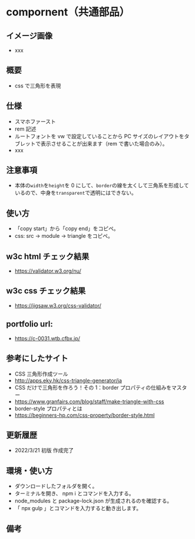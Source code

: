 # compornent（共通部品）

## イメージ画像

- xxx

## 概要

- css で三角形を表現

## 仕様

- スマホファースト
- rem 記述
- ルートフォントを vw で設定していることから PC サイズのレイアウトをタブレットで表示させることが出来ます（rem で書いた場合のみ）。
- xxx

## 注意事項

- 本体の`width`を`height`を 0 にして、`border`の線を太くして三角系を形成しているので、中身を`transparent`で透明にはできない。

## 使い方

- 「copy start」から「copy end」をコピペ。
- css: src -> module -> triangle をコピペ。

## w3c html チェック結果

- https://validator.w3.org/nu/

## w3c css チェック結果

- https://jigsaw.w3.org/css-validator/

## portfolio url:

- https://c-0031.wtb.cfbx.jp/

## 参考にしたサイト

- CSS 三角形作成ツール
- http://apps.eky.hk/css-triangle-generator/ja
- CSS だけで三角形を作ろう！その 1：border プロパティの仕組みをマスター
- https://www.granfairs.com/blog/staff/make-triangle-with-css
- border-style プロパティとは
- https://beginners-hp.com/css-property/border-style.html

## 更新履歴

- 2022/3/21 初版 作成完了

## 環境・使い方

- ダウンロードしたフォルダを開く。
- ターミナルを開き、 npm i とコマンドを入力する。
- node_modules と package-lock.json が生成されるのを確認する。
- 「 npx gulp 」とコマンドを入力すると動き出します。

## 備考
